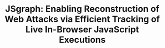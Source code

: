 ---
title: "JSgraph: Enabling Reconstruction of Web Attacks via Efficient Tracking of Live In-Browser JavaScript Executions"
collection: publications
permalink: /publication/2018-jsgraph
year: 2018
conference: '25th Annual Network and Distributed System Security Symposium (NDSS)'
authors: ['Bo Li', 'Phani Vadrevu', 'Kyu Hyung Lee', 'Roberto Perdisci']
location: 'San Diego, U.S.A.'
accepted: '71'
submitted: '331'
paper_url: '/files/papers/jsgraph.pdf'
video_url: 'https://www.youtube.com/watch?v=pZU1RIxTMUs'
---